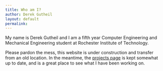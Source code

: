 ```yaml
---
title: Who am I?
author: Derek Gutheil
layout: default
permalink:
---
```


  My name is Derek Gutheil and I am a fifth year Computer Engineering and Mechanical Engineering student at Rochester Institute of Technology.  

  Please pardon the mess, this website is under construction and transfer from an old location. In the meantime, the [projects page](http://derekkg2.github.io/projects/) is kept somewhat up to date, and is a great place to see what I have been working on.